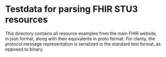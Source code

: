 # Testdata for parsing FHIR STU3 resources

This directory contains all resource examples from the main FHIR website, in json format,
along with their equivalents in proto format. For clarity, the protocol message representation
is serialized in the standard text format, as opposed to binary.
